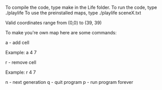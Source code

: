 To compile the code, type make in the Life folder.
To run the code, type ./playlife
To use the preinstalled maps, type ./playlife sceneX.txt

Valid coordinates range from (0,0) to (39, 39)

To make you're own map here are some commands:

a - add cell

Example: a 4 7

r - remove cell

Example: r 4 7

n - next generation
q - quit program
p - run program forever
